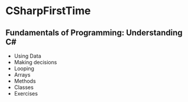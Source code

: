 # CSharpFirstTime
## Fundamentals of Programming: Understanding C# 
- Using Data
- Making decisions
- Looping
- Arrays
- Methods 
- Classes
- Exercises
